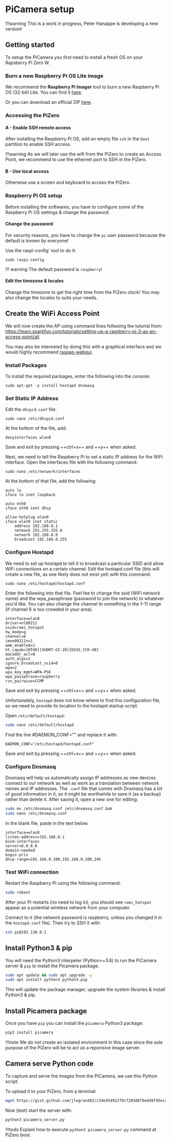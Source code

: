 PiCamera setup
==============

!!!warning
    This is a work in progress, Peter Hanappe is developing a new version!

## Getting started
To setup the PiCamera you first need to install a fresh OS on your Rapsberry Pi Zero W.

### Burn a new Raspberry Pi OS Lite image
We recommend the **Raspberry Pi Imager** tool to burn  a new Raspberry Pi OS (32-bit) Lite. 
You can find it [here](https://www.raspberrypi.org/downloads/).

Or you can download an official ZIP [here](https://www.raspberrypi.org/downloads/raspberry-pi-os/).

### Accessing the PiZero

#### A - Enable SSH remote access
After installing the Raspberry Pi OS, add an empty file `ssh` in the `boot` partition to enable SSH access.

!!!warning
    As we will later use the wifi from the PiZero to create an Access Point, we recommend to use the ethernet port to SSH in the PiZero.

#### B - Use local access
Otherwise use a screen and keyboard to access the PiZero.


### Raspberry Pi OS setup
Before installing the softwares, you have to configure some of the Raspberry Pi OS settings & change the password.

#### Change the password
For security reasons, you have to change the `pi` user password because the default is known by everyone!

Use the raspi-config` tool to do it:
```shell
sudo raspi-config
```

!!! warning
    The default password is `raspberry`!

#### Edit the timezone & locales
Change the timezone to get the right time from the PiZero clock!
You may also change the locales to suits your needs.

## Create the WiFi Access Point
We will now create the AP using command lines follwoing the tutorial from: https://learn.sparkfun.com/tutorials/setting-up-a-raspberry-pi-3-as-an-access-point/all.

You may also be interested by doing this with a graphical interface and we would highly recommend [raspap-webgui](https://github.com/billz/raspap-webgui).

### Install Packages
To install the required packages, enter the following into the console:
```shell
sudo apt-get -y install hostapd dnsmasq
```

### Set Static IP Address
Edit the `dhcpcd.conf` file:
```shell
sudo nano /etc/dhcpcd.conf
```
At the bottom of the file, add:
```
denyinterfaces wlan0
```
Save and exit by pressing ++ctrl+x++ and ++y++ when asked.

Next, we need to tell the Raspberry Pi to set a static IP address for the WiFi interface.
Open the interfaces file with the following command:
```shell
sudo nano /etc/network/interfaces
```
At the bottom of that file, add the following:
```
auto lo
iface lo inet loopback

auto eth0
iface eth0 inet dhcp

allow-hotplug wlan0
iface wlan0 inet static
    address 192.168.0.1
    netmask 255.255.255.0
    network 192.168.0.0
    broadcast 192.168.0.255
```

### Configure Hostapd
We need to set up hostapd to tell it to broadcast a particular SSID and allow WiFi connections on a certain channel.
Edit the hostapd.conf file (this will create a new file, as one likely does not exist yet) with this command:
```
sudo nano /etc/hostapd/hostapd.conf
```
Enter the following into that file.
Feel fee to change the ssid (WiFi network name) and the wpa_passphrase (password to join the network) to whatever you'd like.
You can also change the channel to something in the 1-11 range (if channel 6 is too crowded in your area).
```
interface=wlan0
driver=nl80211
ssid=romi_hotspot
hw_mode=g
channel=6
ieee80211n=1
wmm_enabled=1
ht_capab=[HT40][SHORT-GI-20][DSSS_CCK-40]
macaddr_acl=0
auth_algs=1
ignore_broadcast_ssid=0
wpa=2
wpa_key_mgmt=WPA-PSK
wpa_passphrase=raspberry
rsn_pairwise=CCMP
```
Save and exit by pressing ++ctrl+x++ and ++y++ when asked.

Unfortunately, `hostapd` does not know where to find this configuration file, so we need to provide its location to the hostapd startup script.

Open `/etc/default/hostapd`:
```bash
sudo nano /etc/default/hostapd
```
Find the line #DAEMON_CONF="" and replace it with:
```
DAEMON_CONF="/etc/hostapd/hostapd.conf"
```
Save and exit by pressing ++ctrl+x++ and ++y++ when asked.

### Configure Dnsmasq
Dnsmasq will help us automatically assign IP addresses as new devices connect to our network as well as work as a translation between network names and IP addresses.
The `.conf` file that comes with Dnsmasq has a lot of good information in it, so it might be worthwhile to save it (as a backup) rather than delete it.
After saving it, open a new one for editing:
```bash
sudo mv /etc/dnsmasq.conf /etc/dnsmasq.conf.bak
sudo nano /etc/dnsmasq.conf
```

In the blank file, paste in the text below.
```
interface=wlan0 
listen-address=192.168.0.1
bind-interfaces 
server=8.8.8.8
domain-needed
bogus-priv
dhcp-range=192.168.0.100,192.168.0.200,24h
```

### Test WiFi connection
Restart the Raspberry Pi using the following command:
```bash
sudo reboot
```

After your Pi restarts (no need to log in), you should see `romi_hotspot` appear as a potential wireless network from your computer.

Connect to it (the network password is raspberry, unless you changed it in the `hostapd.conf` file).
Then try to SSH it with:
```bash
ssh pi@192.138.0.1
```


## Install Python3 & pip
You will need the Python3 interpeter (Python>=3.6) to run the PiCamera server & `pip` to install the Picamera package.
```bash
sudo apt update && sudo apt upgrade -y
sudo apt install python3 python3-pip
```
This will update the package manager, upgrade the system libraries & install Python3 & pip.

## Install Picamera package
Once you have `pip` you can install the `picamera` Python3 package:
```bash
pip3 install picamera
```

!!!note
    We do not create an isolated environment in this case since the sole purpose of the PiZero will be to act as a reponsive image server.

## Camera serve Python code
To capture and serve the images from the PiCamera, we use this Python script:

<script src="https://gist.github.com/jlegrand62/c24e454922f0cf203d6f9ed49f95ecc1.js"></script>

To upload it to your PiZero, from a terminal:
```bash
wget https://gist.github.com/jlegrand62/c24e454922f0cf203d6f9ed49f95ecc1/raw/c4cda40ff56984188dca928693852f3f7a317fa4/picamera_server.py
```

Now (test) start the server with:
```bash
python3 picamera_server.py
``` 

!!!todo
    Explain how to execute `python3 picamera_server.py` command at PiZero boot.